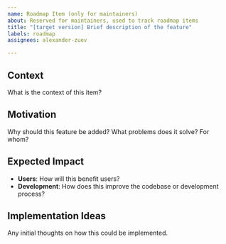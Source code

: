 ```yaml
---
name: Roadmap Item (only for maintainers)
about: Reserved for maintainers, used to track roadmap items
title: "[target version] Brief description of the feature"
labels: roadmap
assignees: alexander-zuev

---
```


## Context
What is the context of this item?

## Motivation
Why should this feature be added? What problems does it solve? For whom?

## Expected Impact
- **Users**: How will this benefit users?
- **Development**: How does this improve the codebase or development process?

## Implementation Ideas
Any initial thoughts on how this could be implemented.
